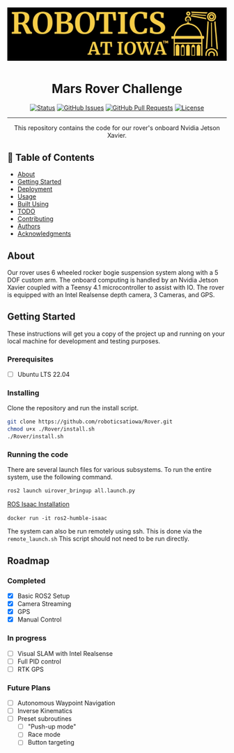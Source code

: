 <h1 align="center"><img src="https://github.com/roboticsatiowa/Documents-and-Resources/raw/main/Media/Banner.png?raw=true"/></h1>

<h1 align="center">Mars Rover Challenge</h1>

<div align="center">

[![Status](https://img.shields.io/badge/status-active-success.svg)]()
[![GitHub Issues](https://img.shields.io/github/issues/roboticsatiowa/Rover.svg)](https://github.com/roboticsatiowa/Rover/issues)
[![GitHub Pull Requests](https://img.shields.io/github/issues-pr/roboticsatiowa/Rover.svg)](https://github.com/roboticsatiowa/Rover/pulls)
[![License](https://img.shields.io/badge/license-GPL-blue.svg)](/LICENSE)

</div>

---

<p align="center">
    This repository contains the code for our rover's onboard Nvidia Jetson Xavier.
    <br>
</p>

## 📝 Table of Contents

- [About](#about)
- [Getting Started](#getting_started)
- [Deployment](#deployment)
- [Usage](#usage)
- [Built Using](#built_using)
- [TODO](../TODO.md)
- [Contributing](../CONTRIBUTING.md)
- [Authors](#authors)
- [Acknowledgments](#acknowledgement)

## About <a name = "about"></a>

Our rover uses 6 wheeled rocker bogie suspension system along with a 5 DOF custom arm. The onboard computing is handled by an Nvidia Jetson Xavier coupled with a Teensy 4.1 microcontroller to assist with IO. The rover is equipped with an Intel Realsense depth camera, 3 Cameras, and GPS.

## Getting Started <a name = "getting_started"></a>

These instructions will get you a copy of the project up and running on your local machine for development and testing purposes.

### Prerequisites

- [ ] Ubuntu LTS 22.04

### Installing

Clone the repository and run the install script.

```bash
git clone https://github.com/roboticsatiowa/Rover.git
chmod u+x ./Rover/install.sh
./Rover/install.sh
```

### Running the code

There are several launch files for various subsystems. To run the entire system, use the following command.

```bash
ros2 launch uirover_bringup all.launch.py
```

[ROS Isaac Installation](https://nvidia-isaac-ros.github.io/getting_started/isaac_ros_buildfarm_cdn.html)

`docker run -it ros2-humble-isaac`

The system can also be run remotely using ssh. This is done via the ```remote_launch.sh```
This script should not need to be run directly.

## Roadmap

### Completed

- [x] Basic ROS2 Setup
- [x] Camera Streaming
- [x] GPS
- [x] Manual Control

### In progress

- [ ] Visual SLAM with Intel Realsense
- [ ] Full PID control
- [ ] RTK GPS

### Future Plans

- [ ] Autonomous Waypoint Navigation
- [ ] Inverse Kinematics
- [ ] Preset subroutines
  - [ ] "Push-up mode"
  - [ ] Race mode
  - [ ] Button targeting
